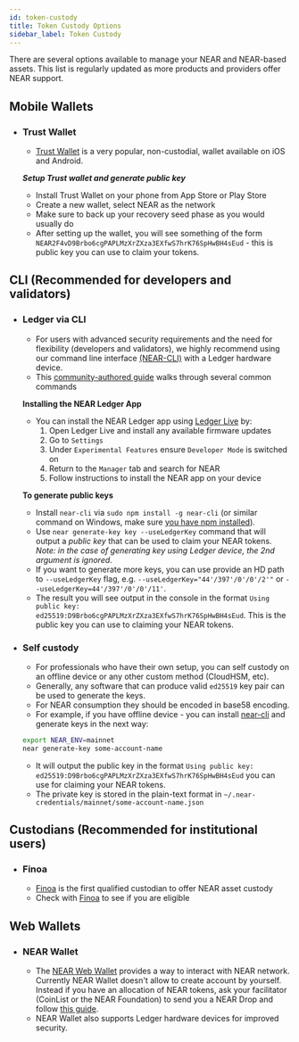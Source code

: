 ```yaml
---
id: token-custody
title: Token Custody Options
sidebar_label: Token Custody
---
```

There are several options available to manage your NEAR and NEAR-based assets. This list is regularly updated as more products and providers offer NEAR support.

## Mobile Wallets

- ### Trust Wallet

  - [Trust Wallet](https://trustwallet.com/) is a very popular, non-custodial, wallet available on iOS and Android.
  
  ***Setup Trust wallet and generate public key***
  
  - Install Trust Wallet on your phone from App Store or Play Store
  - Create a new wallet, select NEAR as the network
  - Make sure to back up your recovery seed phase as you would usually do
  - After setting up the wallet, you will see something of the form `NEAR2F4vD9Brbo6cgPAPLMzXrZXza3EXfwS7hrK76SpHwBH4sEud` - this is public key you can use to claim your tokens.

## CLI (Recommended for developers and validators)

  - ### Ledger via CLI 
      - For users with advanced security requirements and the need for flexibility (developers and validators), we highly recommend using our command line interface [(NEAR-CLI)](https://docs.near.org/docs/development/near-cli) with a Ledger hardware device.
      - This [community-authored guide](https://medium.com/@bonsfi/how-to-use-ledger-with-near-cli-648d5d990517) walks through several common commands
      
      **Installing the NEAR Ledger App**
      - You can install the NEAR Ledger app using [Ledger Live](https://www.ledger.com/ledger-live) by:
        1) Open Ledger Live and install any available firmware updates
        2) Go to `Settings`
        3) Under `Experimental Features` ensure `Developer Mode` is switched on
        4) Return to the `Manager` tab and search for NEAR
        5) Follow instructions to install the NEAR app on your device
        
      **To generate public keys**
      - Install `near-cli` via `sudo npm install -g near-cli` (or similar command on Windows, make sure [you have npm installed](https://docs.npmjs.com/downloading-and-installing-node-js-and-npm)).
      - Use `near generate-key key --useLedgerKey` command that will output a *public key* that can be used to claim your NEAR tokens. *Note: in the case of generating key using Ledger device, the 2nd argument is ignored*.
      - If you want to generate more keys, you can use provide an HD path to `--useLedgerKey` flag, e.g. `--useLedgerKey="44'/397'/0'/0'/2'"` or `--useLedgerKey=44'/397'/0'/0'/11'`.
      - The result you will see output in the console in the format `Using public key: ed25519:D9Brbo6cgPAPLMzXrZXza3EXfwS7hrK76SpHwBH4sEud`. This is the public key you can use to claiming your NEAR tokens.

  - ### Self custody
      - For professionals who have their own setup, you can self custody on an offline device or any other custom method (CloudHSM, etc).
      - Generally, any software that can produce valid `ed25519` key pair can be used to generate the keys.
      - For NEAR consumption they should be encoded in base58 encoding.
      - For example, if you have offline device - you can install [near-cli](https://github.com/near/near-cli) and generate keys in the next way:

    ```bash
    export NEAR_ENV=mainnet
    near generate-key some-account-name
    ```

      - It will output the public key in the format `Using public key: ed25519:D9Brbo6cgPAPLMzXrZXza3EXfwS7hrK76SpHwBH4sEud` you can use for claiming your NEAR tokens.
      - The private key is stored in the plain-text format in `~/.near-credentials/mainnet/some-account-name.json`

## Custodians (Recommended for institutional users)
  - ### Finoa
    - [Finoa](https://finoa.io/) is the first qualified custodian to offer NEAR asset custody
    - Check with [Finoa](https://finoa.io/contact) to see if you are eligible

## Web Wallets

- ### NEAR Wallet

  - The [NEAR Web Wallet](http://wallet.near.org) provides a way to interact with NEAR network. Currently NEAR Wallet doesn't allow to create account by yourself. Instead if you have an allocation of NEAR tokens, ask your facilitator (CoinList or the NEAR Foundation) to send you a NEAR Drop and follow [this guide](https://docs.google.com/document/d/13b3K_9f0YZudFrEAmagM4RcesK3DFxPBE5DswJ37Das). 
  - NEAR Wallet also supports Ledger hardware devices for improved security.
